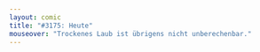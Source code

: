 ```yaml
---
layout: comic
title: "#3175: Heute"
mouseover: "Trockenes Laub ist übrigens nicht unberechenbar."
---
```

